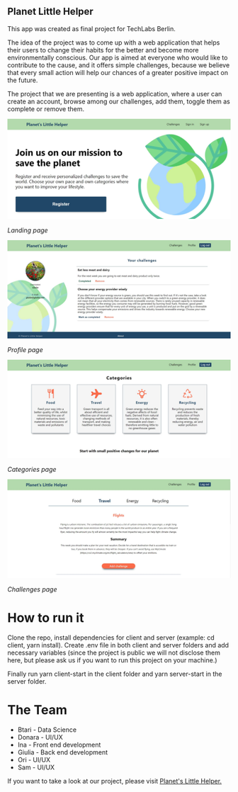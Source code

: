 ## Planet Little Helper

This app was created as final project for TechLabs Berlin. 

The idea of the project was to come up with a web application that helps their users to change their habits for the better and become more environmentally conscious. Our app is aimed at everyone who would like to contribute to the cause, and it offers simple challenges, because we believe that every small action will help our chances of a greater positive impact on the future. 

The project  that we are presenting is a web application, where a user can create an account, browse among our challenges, add them, toggle them as complete or remove them. 

<img src="./blog_images/home_page.jpg"/>

<i>Landing page</i>

<img src="./blog_images/profile_page.jpg"/>

<i>Profile page</i>

<img src="./blog_images/categories_page.jpg"/>

<i>Categories page</i>

<img src="./blog_images/challenges_page.jpg"/>

<i>Challenges page</i>

# How to run it

Clone the repo, install dependencies for client and server (example: cd client, yarn install).
Create .env file in both client and server folders and add necessary variables (since the project is public we will not disclose them here, but please ask us if you want to run this project on your machine.)

Finally run yarn client-start in the client folder and yarn server-start in the server folder. 

# The Team


<ul>
<li>Btari - Data Science</li>
<li>Donara - UI/UX</li>
<li>Ina - Front end development</li>
<li>Giulia - Back end development</li>
<li>Ori - UI/UX</li>
<li>Sam - UI/UX</li>
</ul>


If you want to take a look at our project, please visit <a href="https://planetslittlehelper.netlify.app/">Planet's Little Helper.</a>

